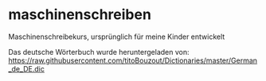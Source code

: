 # maschinenschreiben
Maschinenschreibekurs, ursprünglich für meine Kinder entwickelt

Das deutsche Wörterbuch wurde heruntergeladen von: https://raw.githubusercontent.com/titoBouzout/Dictionaries/master/German_de_DE.dic
